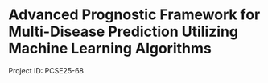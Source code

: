 # Advanced Prognostic Framework for Multi-Disease Prediction Utilizing Machine Learning Algorithms
Project ID: PCSE25-68
